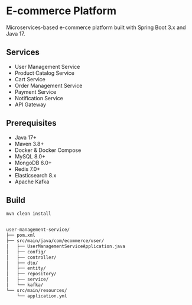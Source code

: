 # E-commerce Platform

Microservices-based e-commerce platform built with Spring Boot 3.x and Java 17.

## Services
- User Management Service
- Product Catalog Service
- Cart Service
- Order Management Service
- Payment Service
- Notification Service
- API Gateway

## Prerequisites
- Java 17+
- Maven 3.8+
- Docker & Docker Compose
- MySQL 8.0+
- MongoDB 6.0+
- Redis 7.0+
- Elasticsearch 8.x
- Apache Kafka

## Build
```bash
mvn clean install


user-management-service/
├── pom.xml
├── src/main/java/com/ecommerce/user/
│   ├── UserManagementServiceApplication.java
│   ├── config/
│   ├── controller/
│   ├── dto/
│   ├── entity/
│   ├── repository/
│   ├── service/
│   └── kafka/
└── src/main/resources/
    └── application.yml